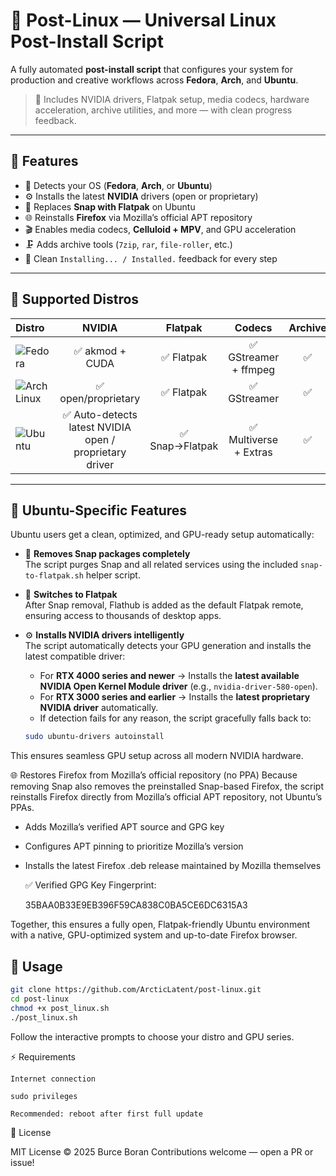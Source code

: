 # 🧊 Post-Linux — Universal Linux Post-Install Script

A fully automated **post-install script** that configures your system for production and creative workflows across **Fedora**, **Arch**, and **Ubuntu**.

> 🎯 Includes NVIDIA drivers, Flatpak setup, media codecs, hardware acceleration, archive utilities, and more — with clean progress feedback.

---

## 🚀 Features

- 🧠 Detects your OS (**Fedora**, **Arch**, or **Ubuntu**)
- ⚙️ Installs the latest **NVIDIA** drivers (open or proprietary)
- 🧩 Replaces **Snap with Flatpak** on Ubuntu
- 🌐 Reinstalls **Firefox** via Mozilla’s official APT repository
- 🎬 Enables media codecs, **Celluloid + MPV**, and GPU acceleration
- 🗜️ Adds archive tools (`7zip`, `rar`, `file-roller`, etc.)
- 🧱 Clean `Installing... / Installed.` feedback for every step

---

## 🧩 Supported Distros

| Distro | NVIDIA | Flatpak | Codecs | Archive |
|:--|:--:|:--:|:--:|:--:|
| ![Fedora](https://img.shields.io/badge/Fedora-40%2B-0A6CF5?logo=fedora&logoColor=white&style=flat-square) | ✅ akmod + CUDA | ✅ Flatpak | ✅ GStreamer + ffmpeg | ✅ |
| ![Arch Linux](https://img.shields.io/badge/Arch_Linux-Rolling-1793D1?logo=archlinux&logoColor=white&style=flat-square) | ✅ open/proprietary | ✅ Flatpak | ✅ GStreamer | ✅ |
| ![Ubuntu](https://img.shields.io/badge/Ubuntu-22.04%2B-E95420?logo=ubuntu&logoColor=white&style=flat-square) | ✅ Auto-detects latest NVIDIA open / proprietary driver | ✅ Snap→Flatpak | ✅ Multiverse + Extras | ✅ |

---

## 🧊 Ubuntu-Specific Features

Ubuntu users get a clean, optimized, and GPU-ready setup automatically:

- 🧹 **Removes Snap packages completely**  
  The script purges Snap and all related services using the included `snap-to-flatpak.sh` helper script.

- 🔄 **Switches to Flatpak**  
  After Snap removal, Flathub is added as the default Flatpak remote, ensuring access to thousands of desktop apps.

- ⚙️ **Installs NVIDIA drivers intelligently**  
  The script automatically detects your GPU generation and installs the latest compatible driver:  

  - For **RTX 4000 series and newer** → Installs the **latest available NVIDIA Open Kernel Module driver** (e.g., `nvidia-driver-580-open`).  
  - For **RTX 3000 series and earlier** → Installs the **latest proprietary NVIDIA driver** automatically.  
  - If detection fails for any reason, the script gracefully falls back to:  

  ```bash
  sudo ubuntu-drivers autoinstall

This ensures seamless GPU setup across all modern NVIDIA hardware.

🌐 Restores Firefox from Mozilla’s official repository (no PPA)
Because removing Snap also removes the preinstalled Snap-based Firefox, the script reinstalls Firefox directly from Mozilla’s official APT repository, not Ubuntu’s PPAs.

- Adds Mozilla’s verified APT source and GPG key

- Configures APT pinning to prioritize Mozilla’s version

- Installs the latest Firefox .deb release maintained by Mozilla themselves

    ✅ Verified GPG Key Fingerprint:

    35BAA0B33E9EB396F59CA838C0BA5CE6DC6315A3

Together, this ensures a fully open, Flatpak-friendly Ubuntu environment with a native, GPU-optimized system and up-to-date Firefox browser.
## 🧮 Usage

~~~bash
git clone https://github.com/ArcticLatent/post-linux.git
cd post-linux
chmod +x post_linux.sh
./post_linux.sh
~~~

Follow the interactive prompts to choose your distro and GPU series.

⚡ Requirements

    Internet connection

    sudo privileges

    Recommended: reboot after first full update

📜 License

MIT License © 2025 Burce Boran
Contributions welcome — open a PR or issue!
